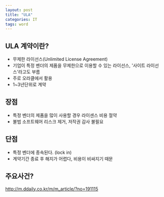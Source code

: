 ```yaml
---
layout: post
title: "ULA"
categories: IT
tags: word
---
```


## ULA 계약이란?
- 무제한 라이선스(Unlimited License Agreement)
- 기업이 특정 벤더의 제품을 무제한으로 이용할 수 있는 라이선스, '사이트 라이선스'라고도 부름
- 주로 오라클에서 활용
- 1~3년단위로 계약

## 장점
- 특정 벤더의 제품을 많이 사용할 경우 라이센스 비용 절약
- 불법 소프트웨어 리스크 제거, 저작권 감사 불필요

## 단점
- 특정 벤더에 종속된다. (lock in)
- 계약기간 종료 후 해지가 어렵다, 비용이 비싸지기 때문

## 주요사건?
http://m.ddaily.co.kr/m/m_article/?no=191115